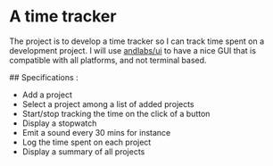 # A time tracker

The project is to develop a time tracker so I can track time 
spent on a development project.
I will use [andlabs/ui](https://github.com/andlabs/ui) to have
a nice GUI that is compatible with all platforms, and not terminal
based.

## Specifications :
- Add a project
- Select a project among a list of added projects
- Start/stop tracking the time on the click of a button
- Display a stopwatch
- Emit a sound every 30 mins for instance
- Log the time spent on each project
- Display a summary of all projects

